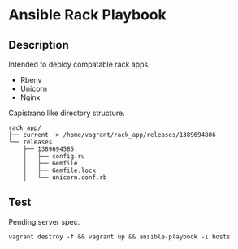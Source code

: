 Ansible Rack Playbook
=====================

Description
-----------

Intended to deploy compatable rack apps.

- Rbenv
- Unicorn
- Nginx

Capistrano like directory structure.

```
rack_app/
├── current -> /home/vagrant/rack_app/releases/1389694806
└── releases
    ├── 1389694585
    │   ├── config.ru
    │   ├── Gemfile
    │   ├── Gemfile.lock
    │   └── unicorn.conf.rb
```

Test
----

Pending server spec.

    vagrant destroy -f && vagrant up && ansible-playbook -i hosts


